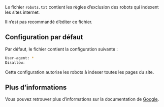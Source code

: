 Le fichier `robots.txt` contient les règles d’exclusion des robots qui indexent les sites internet.

<doc-alert type="warning">
Il n’est pas recommandé d’éditer ce fichier.
</doc-alert>

## Configuration par défaut

Par défaut, le fichier contient la configuration suivante :

```bash
User-agent: *
Disallow:
```

Cette configuration autorise les robots à indexer toutes les pages du site.

## Plus d’informations

Vous pouvez retrouver plus d’informations sur la documentation de [Google](https://developers.google.com/search/docs/advanced/robots/create-robots-txt?hl=fr).
